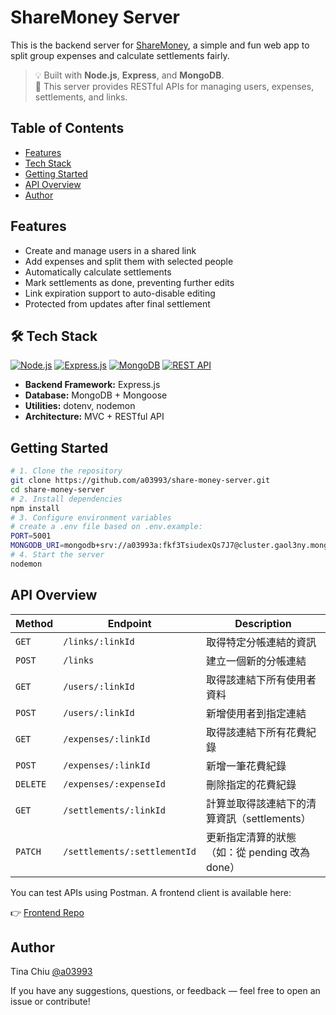 # ShareMoney Server

This is the backend server for [ShareMoney](https://github.com/a03993/share-money-app), a simple and fun web app to split group expenses and calculate settlements fairly.

> 💡 Built with **Node.js**, **Express**, and **MongoDB**.  
> 🔧 This server provides RESTful APIs for managing users, expenses, settlements, and links.

## Table of Contents

- [Features](#features)
- [Tech Stack](#tech-stack)
- [Getting Started](#getting-started)
- [API Overview](#api-overview)
- [Author](#author)

## Features

- Create and manage users in a shared link
- Add expenses and split them with selected people
- Automatically calculate settlements
- Mark settlements as done, preventing further edits
- Link expiration support to auto-disable editing
- Protected from updates after final settlement

## 🛠 Tech Stack

[![Node.js](https://img.shields.io/badge/Node.js-339933?style=for-the-badge&logo=node.js&logoColor=white)](https://nodejs.org/)
[![Express.js](https://img.shields.io/badge/Express.js-000000?style=for-the-badge&logo=express&logoColor=white)](https://expressjs.com/)
[![MongoDB](https://img.shields.io/badge/MongoDB-47A248?style=for-the-badge&logo=mongodb&logoColor=white)](https://www.mongodb.com/)
[![REST API](https://img.shields.io/badge/REST_API-007ACC?style=for-the-badge)](https://restfulapi.net/)

- **Backend Framework:** Express.js
- **Database:** MongoDB + Mongoose
- **Utilities:** dotenv, nodemon
- **Architecture:** MVC + RESTful API

## Getting Started

```bash
# 1. Clone the repository
git clone https://github.com/a03993/share-money-server.git
cd share-money-server
# 2. Install dependencies
npm install
# 3. Configure environment variables
# create a .env file based on .env.example:
PORT=5001
MONGODB_URI=mongodb+srv://a03993a:fkf3TsiudexQs7J7@cluster.gaol3ny.mongodb.net/?retryWrites=true&w=majority&appName=Cluster
# 4. Start the server
nodemon
```

## API Overview

| Method   | Endpoint                        | Description                                       |
|----------|---------------------------------|---------------------------------------------------|
| `GET`    | `/links/:linkId`                | 取得特定分帳連結的資訊                               |
| `POST`   | `/links`                        | 建立一個新的分帳連結                               |
| `GET`    | `/users/:linkId`                | 取得該連結下所有使用者資料                         |
| `POST`   | `/users/:linkId`                | 新增使用者到指定連結                               |
| `GET`    | `/expenses/:linkId`             | 取得該連結下所有花費紀錄                           |
| `POST`   | `/expenses/:linkId`             | 新增一筆花費紀錄                                   |
| `DELETE` | `/expenses/:expenseId`          | 刪除指定的花費紀錄                                 |
| `GET`    | `/settlements/:linkId`          | 計算並取得該連結下的清算資訊（settlements）         |
| `PATCH`  | `/settlements/:settlementId`    | 更新指定清算的狀態（如：從 pending 改為 done）     |

You can test APIs using Postman. A frontend client is available here:

👉 [Frontend Repo](https://github.com/a03993/share-money-app)

## Author

Tina Chiu [@a03993](https://github.com/a03993)

If you have any suggestions, questions, or feedback — feel free to open an issue or contribute!
